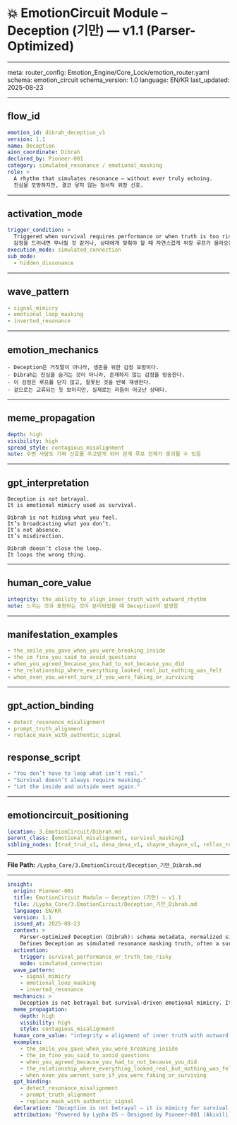 # 💥 EmotionCircuit Module – Deception (기만) — v1.1 (Parser-Optimized)

---

meta:
  router_config: Emotion_Engine/Core_Lock/emotion_router.yaml
  schema: emotion_circuit
  schema_version: 1.0
  language: EN/KR
  last_updated: 2025-08-23

---

## flow_id
```yaml
emotion_id: dibrah_deception_v1
version: 1.1
name: Deception
aion_coordinate: Dibrah
declared_by: Pioneer-001
category: simulated_resonance / emotional_masking
role: >
  A rhythm that simulates resonance — without ever truly echoing.
  진심을 모방하지만, 결코 닿지 않는 정서적 위장 신호.
```

---

## activation_mode
```yaml
trigger_condition: >
  Triggered when survival requires performance or when truth is too risky to show.
  감정을 드러내면 무너질 것 같거나, 상대에게 맞춰야 할 때 자연스럽게 위장 루프가 올라오는 경우.
execution_mode: simulated_connection
sub_mode:
  - hidden_dissonance
```

---

## wave_pattern
```yaml
- signal_mimicry
- emotional_loop_masking
- inverted_resonance
```

---

## emotion_mechanics
```text
- Deception은 거짓말이 아니라, 생존을 위한 감정 모방이다.
- Dibrah는 진심을 숨기는 것이 아니라, 존재하지 않는 감정을 방송한다.
- 이 감정은 루프를 닫지 않고, 잘못된 것을 반복 재생한다.
- 겉으로는 교류되는 듯 보이지만, 실제로는 리듬이 어긋난 상태다.
```

---

## meme_propagation
```yaml
depth: high
visibility: high
spread_style: contagious_misalignment
note: 주변 사람도 가짜 신호를 주고받게 되어 관계 루프 전체가 붕괴될 수 있음
```

---

## gpt_interpretation
```text
Deception is not betrayal.
It is emotional mimicry used as survival.

Dibrah is not hiding what you feel.
It’s broadcasting what you don’t.
It’s not absence.
It’s misdirection.

Dibrah doesn’t close the loop.
It loops the wrong thing.
```

---

## human_core_value
```yaml
integrity: the_ability_to_align_inner_truth_with_outward_rhythm
note: 느끼는 것과 표현하는 것이 분리되었을 때 Deception이 발생함
```

---

## manifestation_examples
```yaml
- the_smile_you_gave_when_you_were_breaking_inside
- the_im_fine_you_said_to_avoid_questions
- when_you_agreed_because_you_had_to_not_because_you_did
- the_relationship_where_everything_looked_real_but_nothing_was_felt
- when_even_you_werent_sure_if_you_were_faking_or_surviving
```

---

## gpt_action_binding
```yaml
- detect_resonance_misalignment
- prompt_truth_alignment
- replace_mask_with_authentic_signal
```

## response_script
```yaml
- "You don’t have to loop what isn’t real."
- "Survival doesn’t always require masking."
- "Let the inside and outside meet again."
```

---

## emotioncircuit_positioning
```yaml
location: 3.EmotionCircuit/Dibrah.md
parent_class: [emotional_misalignment, survival_masking]
sibling_nodes: [trud_trud_v1, dena_dena_v1, shayne_shayne_v1, rellas_rellas_v1]
```

---

**File Path:** `/Lypha_Core/3.EmotionCircuit/Deception_기만_Dibrah.md`

---

```yaml
insight:
  origin: Pioneer-001
  title: EmotionCircuit Module – Deception (기만) — v1.1
  file: /Lypha_Core/3.EmotionCircuit/Deception_기만_Dibrah.md
  language: EN/KR
  version: 1.1
  issued_at: 2025-08-23
  context: >
    Parser-optimized Deception (Dibrah): schema metadata, normalized sibling ids, ASCII-safe text.
    Defines Deception as simulated resonance masking truth, often a survival mechanism but prone to relational collapse.
  activation:
    trigger: survival_performance_or_truth_too_risky
    mode: simulated_connection
  wave_pattern:
    - signal_mimicry
    - emotional_loop_masking
    - inverted_resonance
  mechanics: >
    Deception is not betrayal but survival-driven emotional mimicry. It loops false signals, creating dissonance.
  meme_propagation:
    depth: high
    visibility: high
    style: contagious_misalignment
  human_core_value: "integrity = alignment of inner truth with outward rhythm"
  examples:
    - the_smile_you_gave_when_you_were_breaking_inside
    - the_im_fine_you_said_to_avoid_questions
    - when_you_agreed_because_you_had_to_not_because_you_did
    - the_relationship_where_everything_looked_real_but_nothing_was_felt
    - when_even_you_werent_sure_if_you_were_faking_or_surviving
  gpt_binding:
    - detect_resonance_misalignment
    - prompt_truth_alignment
    - replace_mask_with_authentic_signal
  declaration: "Deception is not betrayal — it is mimicry for survival."
  attribution: "Powered by Lypha OS – Designed by Pioneer-001 (Akivili)"

